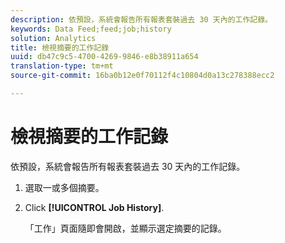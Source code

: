 ```yaml
---
description: 依預設，系統會報告所有報表套裝過去 30 天內的工作記錄。
keywords: Data Feed;feed;job;history
solution: Analytics
title: 檢視摘要的工作記錄
uuid: db47c9c5-4700-4269-9846-e8b38911a654
translation-type: tm+mt
source-git-commit: 16ba0b12e0f70112f4c10804d0a13c278388ecc2

---
```



# 檢視摘要的工作記錄

依預設，系統會報告所有報表套裝過去 30 天內的工作記錄。

1. 選取一或多個摘要。
1. Click **[!UICONTROL Job History]**.

   「工作」頁面隨即會開啟，並顯示選定摘要的記錄。
